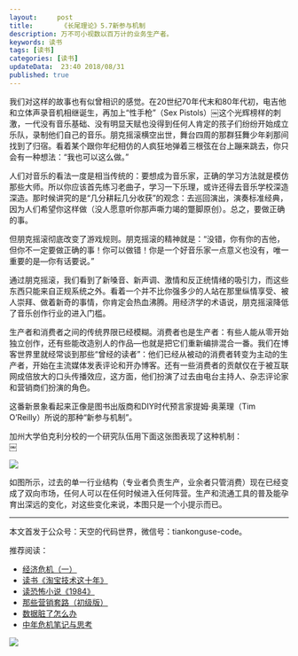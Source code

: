 ```yaml
---   
layout:     post  
title:       《长尾理论》5.7新参与机制 
description: 万不可小视数以百万计的业务生产者。      
keywords: 读书 
tags: [读书]  
categories: [读书]  
updateData:  23:40 2018/08/31   
published: true   
---  
```



我们对这样的故事也有似曾相识的感觉。在20世纪70年代末和80年代初，电吉他和立体声录音机相继诞生，再加上“性手枪”（Sex Pistols）￼这个光辉榜样的刺激，一代没有音乐基础、没有明显天赋也没得到任何人肯定的孩子们纷纷开始成立乐队，录制他们自己的音乐。朋克摇滚横空出世，舞台四周的那群狂舞少年刹那间找到了归宿。看着某个跟你年纪相仿的人疯狂地弹着三根弦在台上蹦来跳去，你只会有一种想法：“我也可以这么做。”  


人们对音乐的看法一度是相当传统的：要想成为音乐家，正确的学习方法就是模仿那些大师。所以你应该首先练习老曲子，学习一下乐理，或许还得去音乐学校深造深造。那时候讲究的是“几分耕耘几分收获”的观念：去巡回演出，演奏标准经典，因为人们希望你这样做（没人愿意听你那声嘶力竭的蹩脚原创）。总之，要做正确的事。  


但朋克摇滚彻底改变了游戏规则。朋克摇滚的精神就是：“没错，你有你的吉他，但你不一定要做正确的事！你可以做错！你是一个好音乐家一点意义也没有，唯一重要的是—你有话要说。”  


通过朋克摇滚，我们看到了新嗓音、新声调、激情和反正统情绪的吸引力，而这些东西只能来自正规系统之外。看着一个并不比你强多少的人站在那里纵情享受、被人崇拜、做着新奇的事情，你肯定会热血沸腾。用经济学的术语说，朋克摇滚降低了音乐创作行业的进入门槛。  


生产者和消费者之间的传统界限已经模糊。消费者也是生产者：有些人能从零开始独立创作，还有些能改造别人的作品—也就是把它们重新编排混合一番。我们在博客世界里就经常谈到那些“曾经的读者”：他们已经从被动的消费者转变为主动的生产者，开始在主流媒体发表评论和开办博客。还有一些消费者的贡献仅在于被互联网成倍放大的口头传播效应，这方面，他们扮演了过去由电台主持人、杂志评论家和营销商们扮演的角色。  


这番新景象看起来正像是图书出版商和DIY时代预言家提姆·奥莱理（Tim O’Reilly）所说的那种“新参与机制”。  

 
加州大学伯克利分校的一个研究队伍用下面这张图表现了这种机制：  
￼


![](http://res.tiankonguse.com/images/2018/08/e54f693fc408568150b58a23d77f9859.jpg)   


如图所示，过去的单一行业结构（专业者负责生产，业余者只管消费）现在已经变成了双向市场，任何人可以在任何时候进入任何阵营。生产和流通工具的普及能孕育出深远的变化，对这些变化来说，本图只是一个小提示而已。  









---


本文首发于公众号：天空的代码世界，微信号：tiankonguse-code。  


推荐阅读：  


* [经济危机（一）](https://mp.weixin.qq.com/s/hxO7oR8cLljSClYS-yE6pw)   
* [读书《淘宝技术这十年》](https://mp.weixin.qq.com/s/IeOQGh22U_1TPrf6sYYTkQ)   
* [读恐怖小说《1984》](https://mp.weixin.qq.com/s/q7HL5o_R5cqJc0b9Ll7EMw)    
* [那些营销套路（初级版）](https://mp.weixin.qq.com/s/xdvqZo9ll6kaL66Cdx)   
* [数据脏了怎么办](https://mp.weixin.qq.com/s/Blw4yxmIsE51dzzbNcfFbg)    
* [中年危机笔记与思考](https://mp.weixin.qq.com/s/dFzDtZS0JN6hhpc1DF-e_g)     



![](http://res.tiankonguse.com/images/tiankonguse-support.png) 




